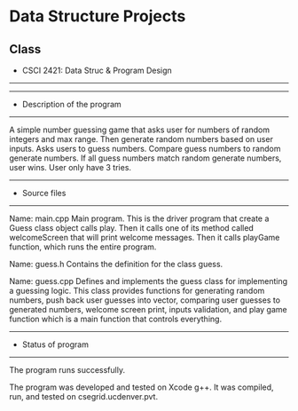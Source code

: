 # Data Structure Projects

## Class
- CSCI 2421: Data Struc & Program Design
*************************
*******************************************************
*  Description of the program
*******************************************************

A simple number guessing game that asks user for numbers of random integers
and max range. Then generate random numbers based on user inputs. Asks users
to guess numbers. Compare guess numbers to random generate numbers.
If all guess numbers match random generate numbers, user wins. User only have 3 tries.

*******************************************************
*  Source files
*******************************************************

Name: main.cpp
   Main program. This is the driver program that create a Guess class object
   calls play. Then it calls one of its method called welcomeScreen that will print
   welcome messages. Then it calls playGame function, which runs the entire program.

Name: guess.h
   Contains the definition for the class guess.

Name: guess.cpp
   Defines and implements the guess class for implementing a guessing logic.
   This class provides functions for generating random numbers, push back user
   guesses into vector, comparing user guesses to generated numbers, welcome screen
   print, inputs validation, and play game function which is a main function that controls everything.


*******************************************************
*  Status of program
*******************************************************

   The program runs successfully.

   The program was developed and tested on Xcode g++.  It was
   compiled, run, and tested on csegrid.ucdenver.pvt.
